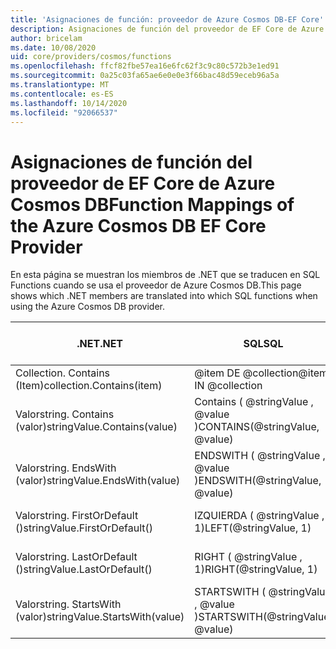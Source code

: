 ```yaml
---
title: 'Asignaciones de función: proveedor de Azure Cosmos DB-EF Core'
description: Asignaciones de función del proveedor de EF Core de Azure Cosmos DB
author: bricelam
ms.date: 10/08/2020
uid: core/providers/cosmos/functions
ms.openlocfilehash: ffcf82fbe57ea16e6fc62f3c9c80c572b3e1ed91
ms.sourcegitcommit: 0a25c03fa65ae6e0e0e3f66bac48d59eceb96a5a
ms.translationtype: MT
ms.contentlocale: es-ES
ms.lasthandoff: 10/14/2020
ms.locfileid: "92066537"
---
```

# <a name="function-mappings-of-the-azure-cosmos-db-ef-core-provider"></a><span data-ttu-id="05b75-103">Asignaciones de función del proveedor de EF Core de Azure Cosmos DB</span><span class="sxs-lookup"><span data-stu-id="05b75-103">Function Mappings of the Azure Cosmos DB EF Core Provider</span></span>

<span data-ttu-id="05b75-104">En esta página se muestran los miembros de .NET que se traducen en SQL Functions cuando se usa el proveedor de Azure Cosmos DB.</span><span class="sxs-lookup"><span data-stu-id="05b75-104">This page shows which .NET members are translated into which SQL functions when using the Azure Cosmos DB provider.</span></span>

<span data-ttu-id="05b75-105">.NET</span><span class="sxs-lookup"><span data-stu-id="05b75-105">.NET</span></span>                          | <span data-ttu-id="05b75-106">SQL</span><span class="sxs-lookup"><span data-stu-id="05b75-106">SQL</span></span>                              | <span data-ttu-id="05b75-107">Agregado en</span><span class="sxs-lookup"><span data-stu-id="05b75-107">Added in</span></span>
----------------------------- | -------------------------------- | --------
<span data-ttu-id="05b75-108">Collection. Contains (Item)</span><span class="sxs-lookup"><span data-stu-id="05b75-108">collection.Contains(item)</span></span>     | <span data-ttu-id="05b75-109">@item DE @collection</span><span class="sxs-lookup"><span data-stu-id="05b75-109">@item IN @collection</span></span>
<span data-ttu-id="05b75-110">Valorstring. Contains (valor)</span><span class="sxs-lookup"><span data-stu-id="05b75-110">stringValue.Contains(value)</span></span>   | <span data-ttu-id="05b75-111">Contains ( @stringValue , @value )</span><span class="sxs-lookup"><span data-stu-id="05b75-111">CONTAINS(@stringValue, @value)</span></span>   | <span data-ttu-id="05b75-112">EF Core 5.0</span><span class="sxs-lookup"><span data-stu-id="05b75-112">EF Core 5.0</span></span>
<span data-ttu-id="05b75-113">Valorstring. EndsWith (valor)</span><span class="sxs-lookup"><span data-stu-id="05b75-113">stringValue.EndsWith(value)</span></span>   | <span data-ttu-id="05b75-114">ENDSWITH ( @stringValue , @value )</span><span class="sxs-lookup"><span data-stu-id="05b75-114">ENDSWITH(@stringValue, @value)</span></span>   | <span data-ttu-id="05b75-115">EF Core 5.0</span><span class="sxs-lookup"><span data-stu-id="05b75-115">EF Core 5.0</span></span>
<span data-ttu-id="05b75-116">Valorstring. FirstOrDefault ()</span><span class="sxs-lookup"><span data-stu-id="05b75-116">stringValue.FirstOrDefault()</span></span>  | <span data-ttu-id="05b75-117">IZQUIERDA ( @stringValue , 1)</span><span class="sxs-lookup"><span data-stu-id="05b75-117">LEFT(@stringValue, 1)</span></span>            | <span data-ttu-id="05b75-118">EF Core 5.0</span><span class="sxs-lookup"><span data-stu-id="05b75-118">EF Core 5.0</span></span>
<span data-ttu-id="05b75-119">Valorstring. LastOrDefault ()</span><span class="sxs-lookup"><span data-stu-id="05b75-119">stringValue.LastOrDefault()</span></span>   | <span data-ttu-id="05b75-120">RIGHT ( @stringValue , 1)</span><span class="sxs-lookup"><span data-stu-id="05b75-120">RIGHT(@stringValue, 1)</span></span>           | <span data-ttu-id="05b75-121">EF Core 5.0</span><span class="sxs-lookup"><span data-stu-id="05b75-121">EF Core 5.0</span></span>
<span data-ttu-id="05b75-122">Valorstring. StartsWith (valor)</span><span class="sxs-lookup"><span data-stu-id="05b75-122">stringValue.StartsWith(value)</span></span> | <span data-ttu-id="05b75-123">STARTSWITH ( @stringValue , @value )</span><span class="sxs-lookup"><span data-stu-id="05b75-123">STARTSWITH(@stringValue, @value)</span></span> | <span data-ttu-id="05b75-124">EF Core 5.0</span><span class="sxs-lookup"><span data-stu-id="05b75-124">EF Core 5.0</span></span>

